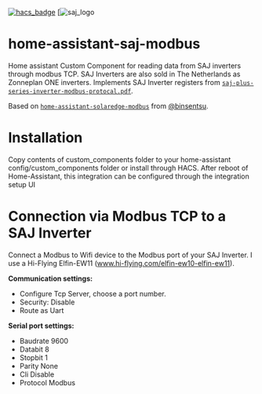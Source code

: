 [![hacs_badge](https://img.shields.io/badge/HACS-Default-orange.svg)](https://github.com/custom-components/hacs)
[![saj_logo](https://github.com/wimb0/home-assistant-saj-modbus/blob/main/images/saj_modbus/logo.png)

# home-assistant-saj-modbus
Home assistant Custom Component for reading data from SAJ inverters through modbus TCP.
SAJ Inverters are also sold in The Netherlands as Zonneplan ONE inverters.
Implements SAJ Inverter registers from [`saj-plus-series-inverter-modbus-protocal.pdf`](https://github.com/wimb0/home-assistant-saj-modbus/blob/main/saj-plus-series-inverter-modbus-protocal.pdf).

Based on [`home-assistant-solaredge-modbus`](https://github.com/binsentsu/home-assistant-solaredge-modbus) from [@binsentsu](https://github.com/binsentsu).

# Installation
Copy contents of custom_components folder to your home-assistant config/custom_components folder or install through HACS.
After reboot of Home-Assistant, this integration can be configured through the integration setup UI

# Connection via Modbus TCP to a SAJ Inverter
Connect a Modbus to Wifi device to the Modbus port of your SAJ Inverter.
I use a Hi-Flying Elfin-EW11 (www.hi-flying.com/elfin-ew10-elfin-ew11).

**Communication settings:**
* Configure Tcp Server, choose a port number.
* Security: Disable
* Route as Uart

**Serial port settings:**
* Baudrate 9600
* Databit 8
* Stopbit 1
* Parity None
* Cli Disable
* Protocol Modbus
